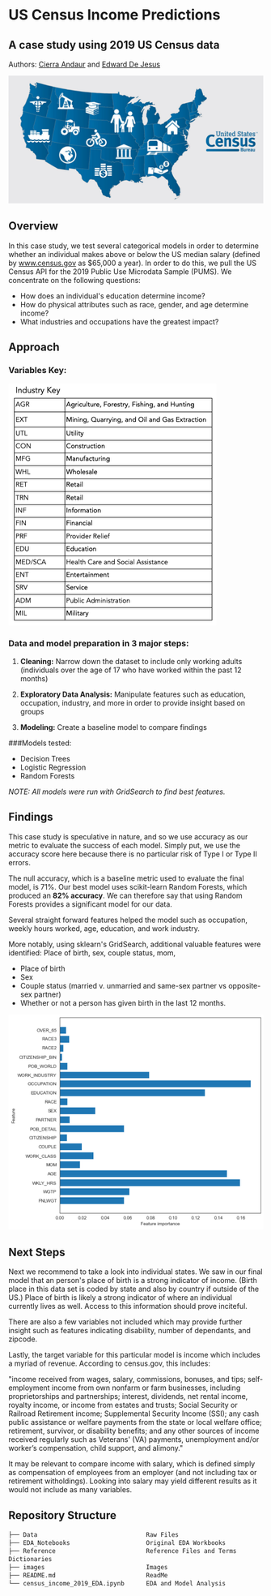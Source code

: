 # US Census Income Predictions
## A case study using 2019 US Census data

Authors: [Cierra Andaur](https://github.com/cierra4prez) and [Edward De Jesus](https://github.com/edejesus196)

<p><img src="./images/Census_bureau.png" alt="Header"></p>

## Overview
In this case study, we test several categorical models in order to determine whether an individual makes above or below the US median salary (defined by www.census.gov as $65,000 a year). In order to do this, we pull the US Census API for the 2019 Public Use Microdata Sample (PUMS). We concentrate on the following questions:

* How does an individual's education determine income?
* How do physical attributes such as race, gender, and age determine income?
* What industries and occupations have the greatest impact?

## Approach
### Variables Key:
<p><img src="./images/Screen Shot 2021-01-08 at 10.57.15 AM.png" alt="Variables"></p>


### Data and model preparation in 3 major steps:

1. **Cleaning:** Narrow down the dataset to include only working adults (individuals over the age of 17 who have worked within the past 12 months)

2. **Exploratory Data Analysis:** Manipulate features such as education, occupation, industry, and more in order to provide insight based on groups

3. **Modeling:** Create a baseline model to compare findings

###Models tested:

* Decision Trees
* Logistic Regression
* Random Forests

*NOTE: All models were run with GridSearch to find best features.*

## Findings

This case study is speculative in nature, and so we use accuracy as our metric to evaluate the success of each model. Simply put, we use the accuracy score here because there is no particular risk of Type I or Type II errors.

The null accuracy, which is a baseline metric used to evaluate the final model, is 71%. Our best model uses scikit-learn Random Forests, which produced an **82% accuracy**. We can therefore say that using Random Forests provides a significant model for our data.

Several straight forward features helped the model such as occupation, weekly hours worked, age, education, and work industry.

More notably, using sklearn's GridSearch, additional valuable features were identified: Place of birth, sex, couple status, mom,

* Place of birth
* Sex
* Couple status (married v. unmarried and same-sex partner vs opposite-sex partner)
* Whether or not a person has given birth in the last 12 months.

 
<p><img src="./images/important_features.png" alt="Features"></p>

## Next Steps

Next we recommend to take a look into individual states. We saw in our final model that an person's place of birth is a strong indicator of income. (Birth place in this data set is coded by state and also by country if outside of the US.) Place of birth is likely a strong indicator of where an individual currently lives as well. Access to this information should prove inciteful. 

There are also a few variables not included which may provide further insight such as features indicating disability, number of dependants, and zipcode.

Lastly, the target variable for this particular model is income which includes a myriad of revenue. According to census.gov, this includes: 

"income received from wages, salary, commissions, bonuses, and tips; self-employment income from own nonfarm or farm businesses, including proprietorships and partnerships; interest, dividends, net rental income, royalty income, or income from estates and trusts; Social Security or Railroad Retirement income; Supplemental Security Income (SSI); any cash public assistance or welfare payments from the state or local welfare office; retirement, survivor, or disability benefits; and any other sources of income received regularly such as Veterans' (VA) payments, unemployment and/or worker’s compensation, child support, and alimony."

It may be relevant to compare income with salary, which is defined simply as compensation of employees from an employer (and not including tax or retirement witholdings). Looking into salary may yield different results as it would not include as many variables.


## Repository Structure
    
    ├── Data                              Raw Files
    ├── EDA_Notebooks                     Original EDA Workbooks    
    ├── Reference                         Reference Files and Terms Dictionaries
    ├── images                            Images
    ├── README.md                         ReadMe
    └── census_income_2019_EDA.ipynb      EDA and Model Analysis


